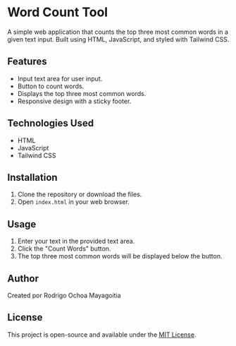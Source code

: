 # Word Count Tool

A simple web application that counts the top three most common words in a given text input. Built using HTML, JavaScript, and styled with Tailwind CSS.

## Features

- Input text area for user input.
- Button to count words.
- Displays the top three most common words.
- Responsive design with a sticky footer.

## Technologies Used

- HTML
- JavaScript
- Tailwind CSS

## Installation

1. Clone the repository or download the files.
2. Open `index.html` in your web browser.

## Usage

1. Enter your text in the provided text area.
2. Click the "Count Words" button.
3. The top three most common words will be displayed below the button.

## Author

Created por Rodrigo Ochoa Mayagoitia

## License

This project is open-source and available under the [MIT License](LICENSE).
